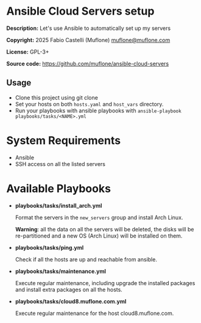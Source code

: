 # Ansible Cloud Servers setup

**Description:** Let's use Ansible to automatically set up my servers

**Copyright:** 2025 Fabio Castelli (Muflone) <muflone@muflone.com>

**License:** GPL-3+

**Source code:** https://github.com/muflone/ansible-cloud-servers

## Usage

- Clone this project using git clone
- Set your hosts on both `hosts.yaml` and `host_vars` directory.
- Run your playbooks with ansible playbooks with
`ansible-playbook playbooks/tasks/<NAME>.yml`

# System Requirements

* Ansible
* SSH access on all the listed servers

# Available Playbooks

- **playbooks/tasks/install_arch.yml**

  Format the servers in the `new_servers` group and install Arch Linux.

  **Warning**: all the data on all the servers will be deleted, the disks will
  be re-partitioned and a new OS (Arch Linux) will be installed on them.
- **playbooks/tasks/ping.yml**

  Check if all the hosts are up and reachable from ansible.
- **playbooks/tasks/maintenance.yml**

  Execute regular maintenance, including upgrade the installed packages and
  install extra packages on all the hosts.
- **playbooks/tasks/cloud8.muflone.com.yml**

  Execute regular maintenance for the host cloud8.muflone.com.

